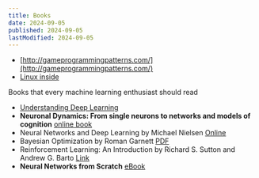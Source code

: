 ```yaml
---
title: Books
date: 2024-09-05
published: 2024-09-05
lastModified: 2024-09-05
---
```



- [http://gameprogrammingpatterns.com/](http://gameprogrammingpatterns.com/)
- [Linux inside](https://0xax.gitbooks.io/linux-insides/content/index.html)

Books that every machine learning enthusiast should read

- [Understanding Deep Learning](https://udlbook.github.io/udlbook/)
- **Neuronal Dynamics: From single neurons to networks and models of cognition** [online book](https://neuronaldynamics.epfl.ch/index.html)
- Neural Networks and Deep Learning by Michael Nielsen [Online](http://neuralnetworksanddeeplearning.com/)
- Bayesian Optimization by Roman Garnett [PDF](https://bayesoptbook.com/book/bayesoptbook.pdf)
- Reinforcement Learning: An Introduction by Richard S. Sutton and Andrew G. Barto [Link](http://incompleteideas.net/book/the-book.html)
- **Neural Networks from Scratch** [eBook](https://nnfs.io/)